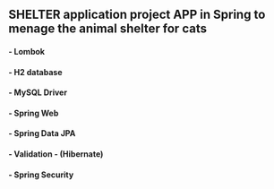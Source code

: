 ## SHELTER application project APP in Spring to menage the animal shelter for cats

#### - Lombok
#### - H2 database
#### - MySQL Driver
#### - Spring Web
#### - Spring Data JPA
#### - Validation - (Hibernate)
#### - Spring Security
